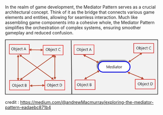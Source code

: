 
In the realm of game development, the Mediator Pattern serves as a crucial architectural
concept. Think of it as the bridge that connects various game elements and entities,
allowing for seamless interaction. Much like assembling game components into a cohesive
whole, the Mediator Pattern simplifies the orchestration of complex systems, ensuring
smoother gameplay and reduced confusion.

![Mediator](../images/mediator.webp "Mediator diagram")

credit : <https://medium.com/@andrewMacmurray/exploring-the-mediator-pattern-eadaebc871b4>
